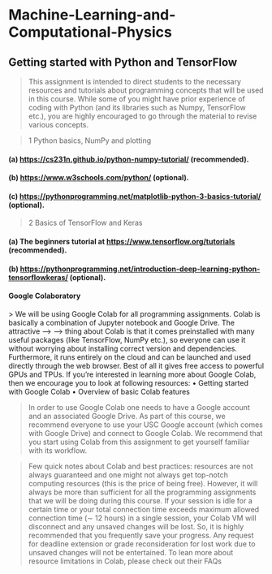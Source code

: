 # Machine-Learning-and-Computational-Physics


## Getting started with Python and TensorFlow
> This assignment is intended to direct students to the necessary resources and
tutorials about programming concepts that will be used in this course. While
some of you might have prior experience of coding with Python (and its libraries
such as Numpy, TensorFlow etc.), you are highly encouraged to go through the
material to revise various concepts.

> 1 Python basics, NumPy and plotting
#### (a) https://cs231n.github.io/python-numpy-tutorial/ (recommended).
#### (b) https://www.w3schools.com/python/ (optional).
#### (c) https://pythonprogramming.net/matplotlib-python-3-basics-tutorial/ (optional).
> 2 Basics of TensorFlow and Keras
#### (a) The beginners tutorial at https://www.tensorflow.org/tutorials (recommended).
#### (b) https://pythonprogramming.net/introduction-deep-learning-python-tensorflowkeras/ (optional).
#### Google Colaboratory

\> We will be using Google Colab for all programming assignments. Colab is basically a combination of Jupyter notebook and Google Drive. The attractive --> -->
thing about Colab is that it comes preinstalled with many useful packages (like
TensorFlow, NumPy etc.), so everyone can use it without worrying about installing correct version and dependencies. Furthermore, it runs entirely on the 
cloud and can be launched and used directly through the web browser. Best of
all it gives free access to powerful GPUs and TPUs.
If you’re interested in learning more about Google Colab, then we encourage
you to look at following resources:
• Getting started with Google Colab
• Overview of basic Colab features

> In order to use Google Colab one needs to have a Google account and an
associated Google Drive. As part of this course, we recommend everyone to
use your USC Google account (which comes with Google Drive) and connect to
Google Colab. We recommend that you start using Colab from this assignment
to get yourself familiar with its workflow.

> Few quick notes about Colab and best practices: resources are not
always guaranteed and one might not always get top-notch computing resources
(this is the price of being free). However, it will always be more than sufficient
for all the programming assignments that we will be doing during this course.
If your session is idle for a certain time or your total connection time exceeds
maximum allowed connection time (∼ 12 hours) in a single session, your Colab
VM will disconnect and any unsaved changes will be lost. So, it is highly
recommended that you frequently save your progress. Any request for deadline
extension or grade reconsideration for lost work due to unsaved changes will not
be entertained. To lean more about resource limitations in Colab, please check
out their FAQs

